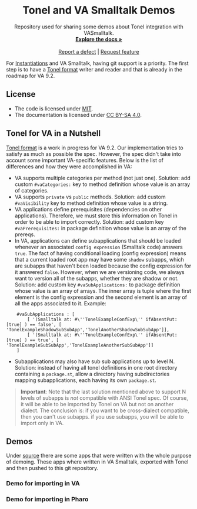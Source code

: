 <p align="center">
<!-- <img src="assets/logos/128x128.png"> -->
 <h1 align="center">Tonel and VA Smalltalk Demos</h1>
  <p align="center">
    Repository used for sharing some demos about Tonel integration with VASmalltalk.
    <br>
    <a href="docs/"><strong>Explore the docs »</strong></a>
    <br>
    <br>
    <a href="https://github.com/vasmalltalk/tonel-demos/issues/new?labels=Type%3A+Defect">Report a defect</a>
    |
    <a href="https://github.com/vasmalltalk/tonel-demos/issues/new?labels=Type%3A+Feature">Request feature</a>
  </p>
</p>

For [Instantiations](https://www.instantiations.com/) and VA Smalltalk, having git support is a priority. The first step is to have a [Tonel format](https://github.com/pharo-vcs/tonel) writer and reader and that is already in the roadmap for VA 9.2.

## License
- The code is licensed under [MIT](LICENSE).
- The documentation is licensed under [CC BY-SA 4.0](http://creativecommons.org/licenses/by-sa/4.0/).



## Tonel for VA in a Nutshell

[Tonel format](https://github.com/pharo-vcs/tonel) is a work in progress for VA 9.2. Our implementation tries to satisfy as much as possible the spec. However, the spec didn't take into account some important VA-specific features. Below is the list of differences and how they were accomplished in VA:

- VA supports multiple categories per method (not just one). Solution: add custom `#vaCategories:` key to method definition whose value is an array of categories.
- VA supports `private` vs `public` methods. Solution: add custom `#vaVisibility` key to method definition whose value is a string.
- VA applications define prerequisites (dependencies on other applications). Therefore, we must store this information on Tonel in order to be able to import correctly. Solution: add custom key `#vaPrerequisites:` in package definition whose value is an array of the prereqs.
- In VA, applications can define subapplications that should be loaded whenever an associated `config expression` (Smalltalk code) answers `true`. The fact of having conditional loading (config expression) means that a current loaded root app may have some `shadow` subapps, which are subapps that haven't been loaded because the config expression for it answered `false`. However, when we are versioning code, we always want to version all of the subapps, whether they are shadow or not. Solution: add custom key `#vaSubApplications:` to package definition whose value is an array of arrays. The inner array is tuple where the first element is the config expression and the second element is an array of all the apps associated to it. Example:
```smalltalk
	#vaSubApplications : [
		[ '(Smalltalk at: #\''TonelExampleConfExp\'' ifAbsentPut: [true] ) == false', [ 'TonelExampleShadowSubSubApp','TonelAnotherShadowSubSubApp']],
		[ '(Smalltalk at: #\''TonelExampleConfExp\'' ifAbsentPut: [true] ) == true', [ 'TonelExampleSubSubApp','TonelExampleAnotherSubSubApp']]
	]
```
- Subapplications may also have sub sub applications up to level N. Solution: instead of having all tonel definitions in one root directory containing a `package.st`, allow a directory having subdirectories mapping subapplications, each having its own `package.st`.

> **Important**: Note that the last solution mentioned above to support N levels of subapps is *not* compatible with ANSI Tonel spec. Of course, it will be able to be imported by Tonel on VA but not on another dialect. The conclusion is: if you want to be cross-dialect compatible, then you can't use subapps. if you use subapps, you will be able to import only in VA.    

## Demos

Under [source](source/) there are some apps that were written with the whole purpose of demoing. These apps where written in VA Smalltalk, exported with Tonel and then pushed to this git repository.

### Demo for importing in VA

### Demo for importing in Pharo

